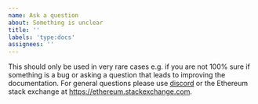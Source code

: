 ```yaml
---
name: Ask a question
about: Something is unclear
title: ''
labels: 'type:docs'
assignees: ''
---
```


This should only be used in very rare cases e.g. if you are not 100% sure if something is a bug or asking a question
that leads to improving the documentation. For general questions please use [discord](https://discord.gg/nthXNEv) or the
Ethereum stack exchange at https://ethereum.stackexchange.com.
